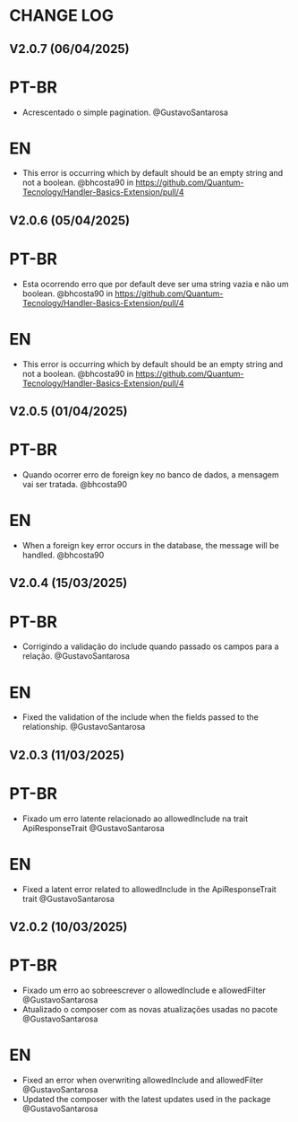 # CHANGE LOG

## V2.0.7 (06/04/2025)

# PT-BR

- Acrescentado o simple pagination. @GustavoSantarosa

# EN

- This error is occurring which by default should be an empty string and not a boolean. @bhcosta90 in https://github.com/Quantum-Tecnology/Handler-Basics-Extension/pull/4

## V2.0.6 (05/04/2025)

# PT-BR

- Esta ocorrendo erro que por default deve ser uma string vazia e não um boolean. @bhcosta90 in https://github.com/Quantum-Tecnology/Handler-Basics-Extension/pull/4

# EN

- This error is occurring which by default should be an empty string and not a boolean. @bhcosta90 in https://github.com/Quantum-Tecnology/Handler-Basics-Extension/pull/4

## V2.0.5 (01/04/2025)

# PT-BR

- Quando ocorrer erro de foreign key no banco de dados, a mensagem vai ser tratada. @bhcosta90

# EN

- When a foreign key error occurs in the database, the message will be handled. @bhcosta90

## V2.0.4 (15/03/2025)

# PT-BR

- Corrigindo a validação do include quando passado os campos para a relação. @GustavoSantarosa

# EN

- Fixed the validation of the include when the fields passed to the relationship. @GustavoSantarosa

## V2.0.3 (11/03/2025)

# PT-BR

- Fixado um erro latente relacionado ao allowedInclude na trait ApiResponseTrait @GustavoSantarosa

# EN

- Fixed a latent error related to allowedInclude in the ApiResponseTrait trait @GustavoSantarosa

## V2.0.2 (10/03/2025)

# PT-BR

- Fixado um erro ao sobreescrever o allowedInclude e allowedFilter @GustavoSantarosa
- Atualizado o composer com as novas atualizações usadas no pacote @GustavoSantarosa

# EN

- Fixed an error when overwriting allowedInclude and allowedFilter @GustavoSantarosa
- Updated the composer with the latest updates used in the package @GustavoSantarosa

